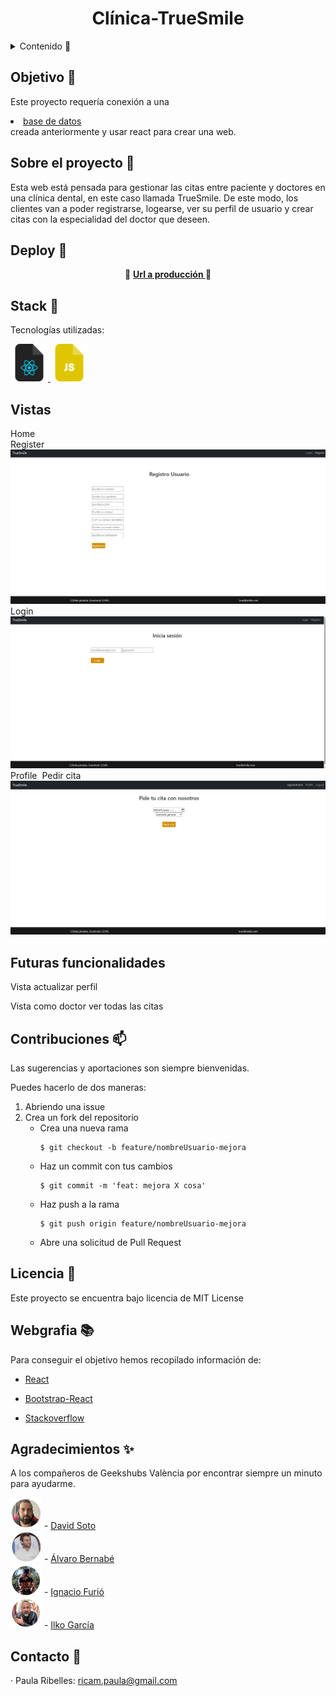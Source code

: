 <h1 align="center"> Clínica-TrueSmile </h1>

<details>
  <summary>Contenido 📝</summary>
  <ol>
    <li><a href="#objetivo">Objetivo</a></li>
    <li><a href="#sobre-el-proyecto">Sobre el proyecto</a></li>
    <li><a href="#deploy">Deploy</a></li>
    <li><a href="#stack">Stack</a></li>
    <li><a href="#futuras-funcionalidades">Futuras funcionalidades</a></li>
    <li><a href="#licencia">Licencia</a></li>
    <li><a href="#webgrafia">Webgrafia</a></li>
    <li><a href="#desarrollo">Desarrollo</a></li>
    <li><a href="#agradecimientos">Agradecimientos</a></li>
    <li><a href="#contacto">Contacto</a></li>
  </ol>
</details>

## Objetivo 🎯
Este proyecto requería conexión a una <li><a href="https://github.com/PaulaRibelles/Clinica-TrueSmile">base de datos</a></li> creada anteriormente y usar react para crear una web.

## Sobre el proyecto 🔎
Esta web está pensada para gestionar las citas entre paciente y doctores en una clínica dental, en este caso llamada TrueSmile. De este modo, los clientes van a poder registrarse, logearse, ver su perfil de usuario y crear citas con la especialidad del doctor que deseen. 
  
## Deploy 🚀
<div align="center">
   🚀 <a href="https://geekshubs-fsd-clinica-react-15032023.vercel.app/"><strong>Url a producción </strong></a>🚀
</div>

## Stack :paperclip:

Tecnologías utilizadas:

<div>
<a href="https://react.dev/">
    <img src= "./src/img/react-file.png" width="60"/>
</a>

</a>
<a href="https://developer.mozilla.org/es/docs/Web/JavaScript">
    <img src= "./src/img/js-file.png" width="60"/>
</a>
 </div>

## Vistas
Home
<img src="">  
Register
<img src="./src/img/captura-register.png">
Login
<img src="./src/img/captura-login.png">
Profile
<img src="">
Pedir cita
<img src="./src/img/captura-pedir-cita.png">

## Futuras funcionalidades
<p>Vista actualizar perfil </p>
<p>Vista como doctor ver todas las citas</p>

## Contribuciones :mailbox:
Las sugerencias y aportaciones son siempre bienvenidas.  

Puedes hacerlo de dos maneras:

1. Abriendo una issue
2. Crea un fork del repositorio
    - Crea una nueva rama  
        ```
        $ git checkout -b feature/nombreUsuario-mejora
        ```
    - Haz un commit con tus cambios 
        ```
        $ git commit -m 'feat: mejora X cosa'
        ```
    - Haz push a la rama 
        ```
        $ git push origin feature/nombreUsuario-mejora
        ```
    - Abre una solicitud de Pull Request

## Licencia :scroll:
Este proyecto se encuentra bajo licencia de MIT License

## Webgrafia :books:
Para conseguir el objetivo hemos recopilado información de:

- <a href="https://react.dev/">React</a>

- <a href="https://react.dev/">Bootstrap-React</a>

- <a href="https://stackoverflow.com">Stackoverflow</a>

## Agradecimientos :sparkles:

 A los compañeros de Geekshubs València por encontrar siempre un minuto para ayudarme. 

<div>
<img src= "./src/img/profile-david-soto.png" width="50"/>
- <a href="https://github.com/s0usaa">David Soto</a>
</div>
<div>
<img src= "./src/img/profile-alvaro-bernabe.png" width="50"/>
- <a href="https://github.com/alvarito101093/">Álvaro Bernabé</a>
</div>
<div>
<img src= "./src/img/profile-ignacio-furio.png" width="50"/>
- <a href="https://github.com/IgnacioFurio">Ignacio Furió</a>
</div>
<div>
<img src= "./src/img/profile-ilko-garcia.png" width="50"/>
- <a href="https://github.com/ilkogarcia">Ilko García</a>
</div>

## Contacto :email:

· Paula Ribelles: ricam.paula@gmail.com
